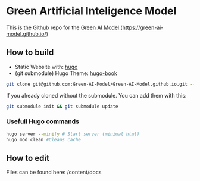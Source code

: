# Green Artificial Inteligence Model

This is the Github repo for the [Green AI Model (https://green-ai-model.github.io/)](https://green-ai-model.github.io/)

## How to build
- Static Website with: [hugo](https://gohugo.io/)
- (git submodule) Hugo Theme: [hugo-book](https://github.com/alex-shpak/hugo-book)

```bash
git clone git@github.com:Green-AI-Model/Green-AI-Model.github.io.git --recursive
```
If you already cloned without the submodule. You can add them with this:

```bash
git submodule init && git submodule update
```

### Usefull Hugo commands
```bash
hugo server --minify # Start server (minimal html)
hugo mod clean #Cleans cache
```

## How to edit
Files can be found here: /content/docs
